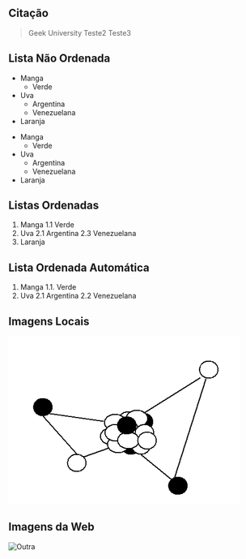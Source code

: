 ## Citação

> Geek University
> Teste2
> Teste3

## Lista Não Ordenada

- Manga
  - Verde
- Uva
  - Argentina
  - Venezuelana
- Laranja


* Manga
  * Verde
* Uva
  * Argentina
  * Venezuelana
* Laranja

## Listas Ordenadas

1. Manga
    1.1 Verde
2. Uva
   2.1 Argentina
   2.3 Venezuelana
3. Laranja

## Lista Ordenada Automática

1. Manga
  1.1. Verde
1. Uva
  2.1 Argentina
  2.2 Venezuelana

## Imagens Locais
![Grafo](graf2.png "grafo")

## Imagens da Web
![Outra](https://encrypted-tbn0.gstatic.com/images?q=tbn:ANd9GcR59ZgJTj48rW8Xo3VbAc4MKYSkvuMn-pSb7g&usqp=CAU "Mario")
